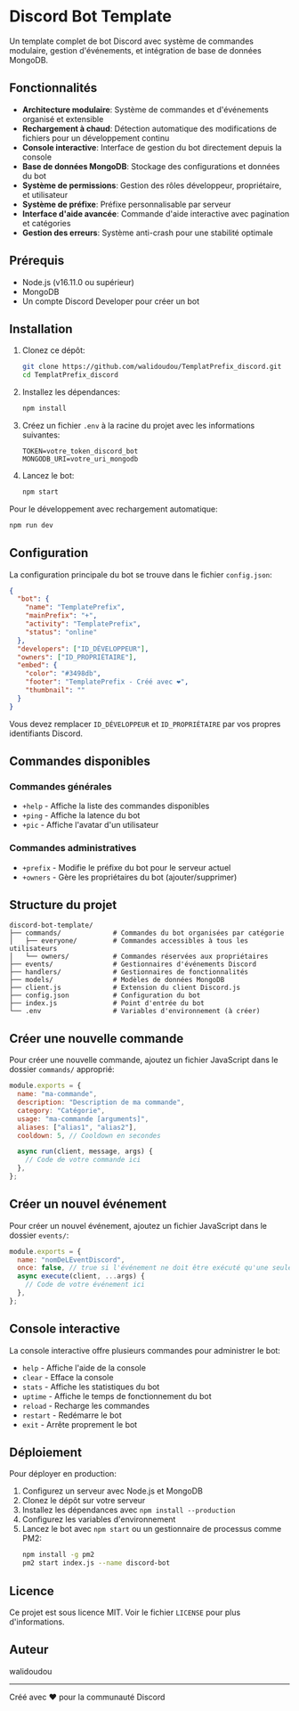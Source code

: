 # Discord Bot Template

Un template complet de bot Discord avec système de commandes modulaire, gestion d'événements, et intégration de base de données MongoDB.

## Fonctionnalités

- **Architecture modulaire**: Système de commandes et d'événements organisé et extensible
- **Rechargement à chaud**: Détection automatique des modifications de fichiers pour un développement continu
- **Console interactive**: Interface de gestion du bot directement depuis la console
- **Base de données MongoDB**: Stockage des configurations et données du bot
- **Système de permissions**: Gestion des rôles développeur, propriétaire, et utilisateur
- **Système de préfixe**: Préfixe personnalisable par serveur
- **Interface d'aide avancée**: Commande d'aide interactive avec pagination et catégories
- **Gestion des erreurs**: Système anti-crash pour une stabilité optimale

## Prérequis

- Node.js (v16.11.0 ou supérieur)
- MongoDB
- Un compte Discord Developer pour créer un bot

## Installation

1. Clonez ce dépôt:

   ```bash
   git clone https://github.com/walidoudou/TemplatPrefix_discord.git
   cd TemplatPrefix_discord
   ```

2. Installez les dépendances:

   ```bash
   npm install
   ```

3. Créez un fichier `.env` à la racine du projet avec les informations suivantes:

   ```
   TOKEN=votre_token_discord_bot
   MONGODB_URI=votre_uri_mongodb
   ```

4. Lancez le bot:
   ```bash
   npm start
   ```

Pour le développement avec rechargement automatique:

```bash
npm run dev
```

## Configuration

La configuration principale du bot se trouve dans le fichier `config.json`:

```json
{
  "bot": {
    "name": "TemplatePrefix",
    "mainPrefix": "+",
    "activity": "TemplatePrefix",
    "status": "online"
  },
  "developers": ["ID_DÉVELOPPEUR"],
  "owners": ["ID_PROPRIÉTAIRE"],
  "embed": {
    "color": "#3498db",
    "footer": "TemplatePrefix - Créé avec ❤️",
    "thumbnail": ""
  }
}
```

Vous devez remplacer `ID_DÉVELOPPEUR` et `ID_PROPRIÉTAIRE` par vos propres identifiants Discord.

## Commandes disponibles

### Commandes générales

- `+help` - Affiche la liste des commandes disponibles
- `+ping` - Affiche la latence du bot
- `+pic` - Affiche l'avatar d'un utilisateur

### Commandes administratives

- `+prefix` - Modifie le préfixe du bot pour le serveur actuel
- `+owners` - Gère les propriétaires du bot (ajouter/supprimer)

## Structure du projet

```
discord-bot-template/
├── commands/             # Commandes du bot organisées par catégorie
│   ├── everyone/         # Commandes accessibles à tous les utilisateurs
│   └── owners/           # Commandes réservées aux propriétaires
├── events/               # Gestionnaires d'événements Discord
├── handlers/             # Gestionnaires de fonctionnalités
├── models/               # Modèles de données MongoDB
├── client.js             # Extension du client Discord.js
├── config.json           # Configuration du bot
├── index.js              # Point d'entrée du bot
└── .env                  # Variables d'environnement (à créer)
```

## Créer une nouvelle commande

Pour créer une nouvelle commande, ajoutez un fichier JavaScript dans le dossier `commands/` approprié:

```javascript
module.exports = {
  name: "ma-commande",
  description: "Description de ma commande",
  category: "Catégorie",
  usage: "ma-commande [arguments]",
  aliases: ["alias1", "alias2"],
  cooldown: 5, // Cooldown en secondes

  async run(client, message, args) {
    // Code de votre commande ici
  },
};
```

## Créer un nouvel événement

Pour créer un nouvel événement, ajoutez un fichier JavaScript dans le dossier `events/`:

```javascript
module.exports = {
  name: "nomDeLEventDiscord",
  once: false, // true si l'événement ne doit être exécuté qu'une seule fois
  async execute(client, ...args) {
    // Code de votre événement ici
  },
};
```

## Console interactive

La console interactive offre plusieurs commandes pour administrer le bot:

- `help` - Affiche l'aide de la console
- `clear` - Efface la console
- `stats` - Affiche les statistiques du bot
- `uptime` - Affiche le temps de fonctionnement du bot
- `reload` - Recharge les commandes
- `restart` - Redémarre le bot
- `exit` - Arrête proprement le bot

## Déploiement

Pour déployer en production:

1. Configurez un serveur avec Node.js et MongoDB
2. Clonez le dépôt sur votre serveur
3. Installez les dépendances avec `npm install --production`
4. Configurez les variables d'environnement
5. Lancez le bot avec `npm start` ou un gestionnaire de processus comme PM2:
   ```bash
   npm install -g pm2
   pm2 start index.js --name discord-bot
   ```

## Licence

Ce projet est sous licence MIT. Voir le fichier `LICENSE` pour plus d'informations.

## Auteur

walidoudou

---

Créé avec ❤️ pour la communauté Discord
